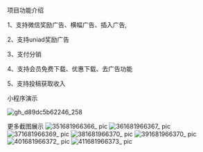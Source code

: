 
 项目功能介绍
 
1、支持微信奖励广告、横幅广告、插入广告,

2、支持uniad奖励广告

3、支付分销

4、支持会员免费下载、优惠下载、去广告功能

5、支持投稿获取收入

 小程序演示
 
![gh_d89dc5b62246_258](https://user-images.githubusercontent.com/62029646/233261129-6e4e3cd9-737d-4f6e-b1db-07af2946a15b.jpg)


更多截图展示
![351681966366_ pic](https://user-images.githubusercontent.com/62029646/233261644-1904578e-2d0d-43c6-adb8-15b5013cf5bc.jpg)
![361681966367_ pic](https://user-images.githubusercontent.com/62029646/233261652-9694e996-f46f-431b-abe0-4ddfd2eded8c.jpg)
![371681966369_ pic](https://user-images.githubusercontent.com/62029646/233261661-e1c4a92b-9ca7-4ef2-903e-454fcf823e7d.jpg)
![381681966370_ pic](https://user-images.githubusercontent.com/62029646/233261670-3f59f325-07fb-40a9-b425-b6274e1ef230.jpg)
![391681966370_ pic](https://user-images.githubusercontent.com/62029646/233261679-050aba7f-2c25-4db0-9c92-13d9cb7a03df.jpg)
![401681966372_ pic](https://user-images.githubusercontent.com/62029646/233261691-6117d535-797a-4b86-afd1-d3c5ae124a91.jpg)
![411681966373_ pic](https://user-images.githubusercontent.com/62029646/233261704-aa97155a-c8c0-4c26-97eb-92ea92d084e0.jpg)
